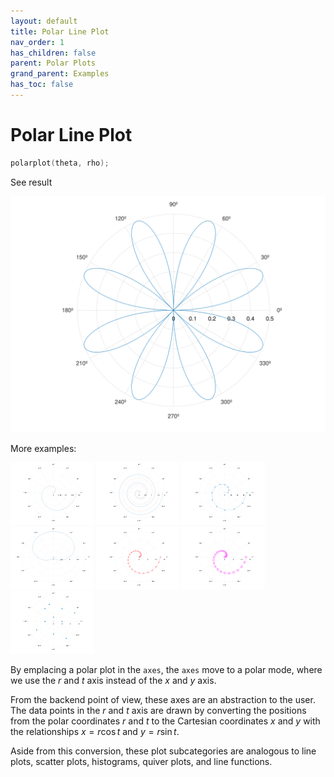 ```yaml
---
layout: default
title: Polar Line Plot
nav_order: 1
has_children: false
parent: Polar Plots
grand_parent: Examples
has_toc: false
---
```

# Polar Line Plot

```cpp
polarplot(theta, rho);
```


See result

[![example_polarplot_1](../polar_plots/polarplot/polarplot_1.svg)](https://github.com/alandefreitas/matplotplusplus/blob/master/examples/polar_plots/polarplot/polarplot_1.cpp)

More examples:
    
[![example_polarplot_2](../polar_plots/polarplot/polarplot_2_thumb.png)](https://github.com/alandefreitas/matplotplusplus/blob/master/examples/polar_plots/polarplot/polarplot_2.cpp)  [![example_polarplot_3](../polar_plots/polarplot/polarplot_3_thumb.png)](https://github.com/alandefreitas/matplotplusplus/blob/master/examples/polar_plots/polarplot/polarplot_3.cpp)  [![example_polarplot_4](../polar_plots/polarplot/polarplot_4_thumb.png)](https://github.com/alandefreitas/matplotplusplus/blob/master/examples/polar_plots/polarplot/polarplot_4.cpp)  [![example_polarplot_5](../polar_plots/polarplot/polarplot_5_thumb.png)](https://github.com/alandefreitas/matplotplusplus/blob/master/examples/polar_plots/polarplot/polarplot_5.cpp)  [![example_polarplot_6](../polar_plots/polarplot/polarplot_6_thumb.png)](https://github.com/alandefreitas/matplotplusplus/blob/master/examples/polar_plots/polarplot/polarplot_6.cpp)  [![example_polarplot_7](../polar_plots/polarplot/polarplot_7_thumb.png)](https://github.com/alandefreitas/matplotplusplus/blob/master/examples/polar_plots/polarplot/polarplot_7.cpp)  [![example_polarplot_8](../polar_plots/polarplot/polarplot_8_thumb.png)](https://github.com/alandefreitas/matplotplusplus/blob/master/examples/polar_plots/polarplot/polarplot_8.cpp)

  
By emplacing a polar plot in the `axes`, the `axes` move to a polar mode, where we use the $r$ and $t$ axis instead of the $x$ and $y$ axis.

From the backend point of view, these axes are an abstraction to the user. The data points in the $r$ and $t$ axis are drawn by converting the positions from the polar coordinates $r$ and $t$ to the Cartesian coordinates $x$ and $y$ with the relationships $x=r \cos{t}$ and $y=r \sin{t}$.

Aside from this conversion, these plot subcategories are analogous to line plots, scatter plots, histograms, quiver plots, and line functions. 
  



<!-- Generated with mdsplit: https://github.com/alandefreitas/mdsplit -->
